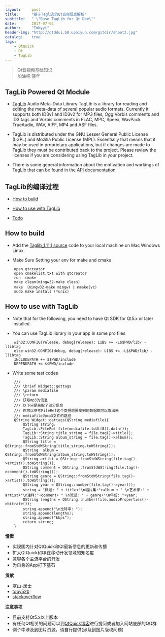 ```yaml
---
layout:     post
title:      "基于Taglib的Qt音频信息解析"
subtitle:   " \"Base TagLib for Qt Dev\""
date:       2017-07-03
author:     "Tobyyi"
header-img: "http://qtddui.b0.upaiyun.com/gitdir/shoot3.jpg"
catalog:    true
tags:
    - QtQuick
    - Qt
    - TagLib
---
```


>  Qt音视频基础知识
> <br/>
>  加油吧 骚年

## TagLib Powered Qt Module

* [TagLib](http://taglib.org/) Audio Meta-Data Library TagLib is a library for reading and editing the meta-data of several popular audio formats. Currently it supports both ID3v1 and ID3v2 for MP3 files, Ogg Vorbis comments and ID3 tags and Vorbis comments in FLAC, MPC, Speex, WavPack TrueAudio, WAV, AIFF, MP4 and ASF files.

* TagLib is distributed under the GNU Lesser General Public License (LGPL) and Mozilla Public License (MPL). Essentially that means that it may be used in proprietary applications, but if changes are made to TagLib they must be contributed back to the project. Please review the licenses if you are considering using TagLib in your project.

* There is some general information about the motivation and workings of TagLib that can be found in the [API documentation](http://taglib.org/api/)

## TagLib的编译过程

* [How to build](#how-to-build)

* [How to use with TagLib](#How-to-use-with-TagLib)

* [Todo](#todo)


## How to build

 * Add the [Taglib_1.11.1 source](http://taglib.org/releases/taglib-1.11.1.tar.gz) code to your local machine on Mac Windows Linux.

 * Make Sure Setting your env for make and cmake

```
    open qtcreator
    open cmakelist.txt with qtcreator
    run  cmake
    make clean(mingw32-make clean)
    make （mingw32-make mingw) | nmake(vc)
    sudo make install (*unix)

```

## How to use with TagLib

* Note that for the following, you need to have Qt SDK for Qt5.x or later installed.

* You can use TagLib library in your app in some pro files.

```
    win32:CONFIG(release, debug|release): LIBS += -L$$PWD/lib/ -llibtag
    else:win32:CONFIG(debug, debug|release): LIBS += -L$$PWD/lib/ -llibtag
    INCLUDEPATH += $$PWD/include
    DEPENDPATH += $$PWD/include

```


* Write some test codes

```
    ///
    /// \brief Widget::gettags
    /// \param mediafile
    /// \return
    /// 获取mp3的信息
    /// 以下只是获取了部分信息
    /// 你可以参考FileRef这个类把想要拿到的数据都可以取出来
    /// mediafile为mp3文件的路径
    QString Widget::gettags(QString mediafile){
        QString string;
        TagLib::FileRef file(mediafile.toUtf8().data());
        TagLib::String title_string = file.tag()->title();
        TagLib::String album_string = file.tag()->album();
        QString title = QString::fromStdWString(title_string.toWString());
        QString  album = QString::fromStdWString(album_string.toWString());
        QString artist = QString::fromStdWString(file.tag()->artist().toWString());
        QString comment = QString::fromStdWString(file.tag()->comment().toWString());
        QString genre = QString::fromStdWString(file.tag()->artist().toWString());
        QString year = QString::number(file.tag()->year());
        string = "标题: " + title+"\n唱片集:"+album + " \n艺术家:" + artist+"\n注释:"+comment+ " \n流派: " + genre+"\n年份: "+year;
        QString lengths = QString::number(file.audioProperties()->bitrate());
        string.append("\n比特率: ");
        string.append(lengths);
        string.append("kbps");
        return string;
    }

```

**憧憬**

* 实现国内针对QtQuick和Qt最新信息的更新和传播
* 扩大QtQuick和Qt在移动开发领域的知名度
* 兼容各个主流平台的开发
* 为自身的App打下基石


**贡献**

* [寒山-居士](https://github.com/toby20130333)
* [toby520](http://www.heilqt.com)
* [stackoverflow](https://stackoverflow.com/questions/22393287/qt-multimedia-how-to-force-read-tags-from-media-file)

**注意事项**

* 目前支持Qt5.x以上版本
* 有任何Qt相关的问题可以到[QtQuick博客](http://www.heilqt.com)进行提问或者加入网站底部的QQ群
* 例子中涉及到图片资源，请自行提供(涉及到图片版权问题)
